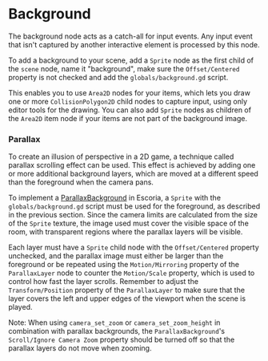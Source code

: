 # Background

The background node acts as a catch-all for input events. Any input event that isn't captured by another interactive element is processed by this node.

To add a background to your scene, add a `Sprite` node as the first child of the `scene` node, name it "background", make sure the `Offset/Centered` property is not checked and add the `globals/background.gd` script.

This enables you to use `Area2D` nodes for your items, which lets you draw one or more `CollisionPolygon2D` child nodes to capture input, using only editor tools for the drawing. You can also add `Sprite` nodes as children of the `Area2D` item node if your items are not part of the background image.

### Parallax

To create an illusion of perspective in a 2D game, a technique called parallax scrolling effect can be used. This effect is achieved by adding one or more additional background layers, which are moved at a different speed than the foreground when the camera pans.

To implement a [ParallaxBackground](http://docs.godotengine.org/en/3.0/classes/class_parallaxbackground.html) in Escoria, a `Sprite` with the `globals/background.gd` script must be used for the foreground, as described in the previous section. Since the camera limits are calculated from the size of the `Sprite` texture, the image used must cover the visible space of the room, with transparent regions where the parallax layers will be visible.

Each layer must have a `Sprite` child node with the `Offset/Centered` property unchecked, and the parallax image must either be larger than the foreground or be repeated using the `Motion/Mirroring` property of the `ParallaxLayer` node to counter the `Motion/Scale` property, which is used to control how fast the layer scrolls. Remember to adjust the `Transform/Position` property of the `ParallaxLayer` to make sure that the layer covers the left and upper edges of the viewport when the scene is played.

Note: When using `camera_set_zoom` or `camera_set_zoom_height` in combination with parallax backgrounds, the `ParallaxBackground`'s `Scroll/Ignore Camera Zoom` property should be turned off so that the parallax layers do not move when zooming.
